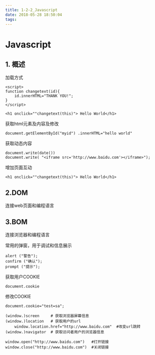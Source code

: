 ```yaml
---
title: 1-2-2_Javascript
date: 2018-05-28 18:50:04
tags:
---
```


# Javascript

## 1. 概述

加载方式
```
<script>
function changetext(id){
    id.innerHTML="THANK YOU!";
}
</script>

<h1 onclick=""changetext(this)"> Hello World</h1>
```

获取html元素及内容及修改
```
document.getElementById("myid") .innerHTML="hello world"
```

获取动态内容
```
document.write(date())
document.write( "<iframe src='http://www.baidu.com'></iframe>");
```

增加页面互动

```
<h1 onclick=""changetext(this)"> Hello World</h1>
```


## 2.DOM
连接web页面和编程语言

## 3.BOM
连接浏览器和编程语言

常用的弹窗，用于调试和信息展示
```
alert ("警告");
confirm ("确认");
prompt ("提示");
```

获取用户COOKIE
```
document.cookie
```
修改COOKIE
```
document.cookie="test=sa";
```

```
(window.)screen     # 获取浏览器屏幕信息
(window.)location   # 获取用户的url
    window.location.href="http://www.baidu.com"  #改变url跳转
(window.)navigator  # 获取访问者用户的浏览器信息

window.open("http://www.baidu.com")   #打开链接
window.close("http://www.baidu.com")  #关闭链接
```

